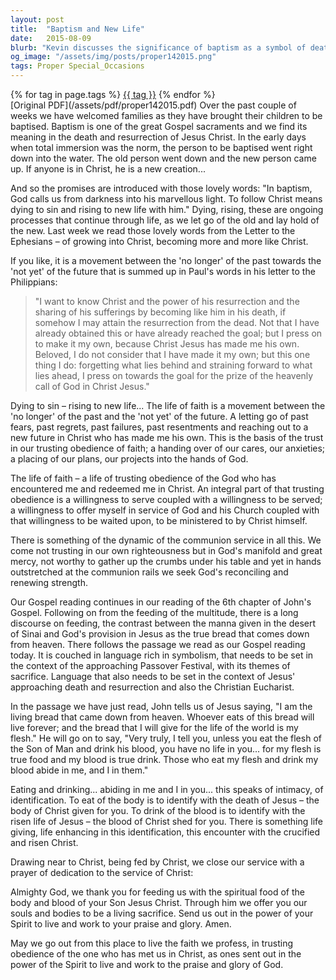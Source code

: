 ```yaml
---
layout: post
title:  "Baptism and New Life"
date:   2015-08-09
blurb: "Kevin discusses the significance of baptism as a symbol of death to sin and rising to new life in Christ. He reflects on the ongoing process of transformation, letting go of the past, and embracing the future with trust in God. The sermon also explores the themes of service, communion, and the intimate relationship with Christ through the Eucharist."
og_image: "/assets/img/posts/proper142015.png"
tags: Proper Special_Occasions
---    
```

<div class="tag-pills">
    {% for tag in page.tags %}
    <a href="{{ site.baseurl }}/tag/{{ tag | slugify }}" class="tag-pill">{{ tag }}</a>
    {% endfor %}
</div>
[Original PDF](/assets/pdf/proper142015.pdf)
Over the past couple of weeks we have welcomed families as they have brought their children to be baptised. Baptism is one of the great Gospel sacraments and we find its meaning in the death and resurrection of Jesus Christ. In the early days when total immersion was the norm, the person to be baptised went right down into the water. The old person went down and the new person came up. If anyone is in Christ, he is a new creation...

And so the promises are introduced with those lovely words: "In baptism, God calls us from darkness into his marvellous light. To follow Christ means dying to sin and rising to new life with him." Dying, rising, these are ongoing processes that continue through life, as we let go of the old and lay hold of the new. Last week we read those lovely words from the Letter to the Ephesians – of growing into Christ, becoming more and more like Christ.

If you like, it is a movement between the 'no longer' of the past towards the 'not yet' of the future that is summed up in Paul's words in his letter to the Philippians:

> "I want to know Christ and the power of his resurrection and the sharing of his sufferings by becoming like him in his death, if somehow I may attain the resurrection from the dead. Not that I have already obtained this or have already reached the goal; but I press on to make it my own, because Christ Jesus has made me his own. Beloved, I do not consider that I have made it my own; but this one thing I do: forgetting what lies behind and straining forward to what lies ahead, I press on towards the goal for the prize of the heavenly call of God in Christ Jesus."

Dying to sin – rising to new life... The life of faith is a movement between the 'no longer' of the past and the 'not yet' of the future. A letting go of past fears, past regrets, past failures, past resentments and reaching out to a new future in Christ who has made me his own. This is the basis of the trust in our trusting obedience of faith; a handing over of our cares, our anxieties; a placing of our plans, our projects into the hands of God.

The life of faith – a life of trusting obedience of the God who has encountered me and redeemed me in Christ. An integral part of that trusting obedience is a willingness to serve coupled with a willingness to be served; a willingness to offer myself in service of God and his Church coupled with that willingness to be waited upon, to be ministered to by Christ himself.

There is something of the dynamic of the communion service in all this. We come not trusting in our own righteousness but in God's manifold and great mercy, not worthy to gather up the crumbs under his table and yet in hands outstretched at the communion rails we seek God's reconciling and renewing strength.

Our Gospel reading continues in our reading of the 6th chapter of John's Gospel. Following on from the feeding of the multitude, there is a long discourse on feeding, the contrast between the manna given in the desert of Sinai and God's provision in Jesus as the true bread that comes down from heaven. There follows the passage we read as our Gospel reading today. It is couched in language rich in symbolism, that needs to be set in the context of the approaching Passover Festival, with its themes of sacrifice. Language that also needs to be set in the context of Jesus' approaching death and resurrection and also the Christian Eucharist.

In the passage we have just read, John tells us of Jesus saying, "I am the living bread that came down from heaven. Whoever eats of this bread will live forever; and the bread that I will give for the life of the world is my flesh." He will go on to say, "Very truly, I tell you, unless you eat the flesh of the Son of Man and drink his blood, you have no life in you... for my flesh is true food and my blood is true drink. Those who eat my flesh and drink my blood abide in me, and I in them."

Eating and drinking... abiding in me and I in you... this speaks of intimacy, of identification. To eat of the body is to identify with the death of Jesus – the body of Christ given for you. To drink of the blood is to identify with the risen life of Jesus – the blood of Christ shed for you. There is something life giving, life enhancing in this identification, this encounter with the crucified and risen Christ.

Drawing near to Christ, being fed by Christ, we close our service with a prayer of dedication to the service of Christ:

Almighty God, we thank you for feeding us with the spiritual food of the body and blood of your Son Jesus Christ. Through him we offer you our souls and bodies to be a living sacrifice. Send us out in the power of your Spirit to live and work to your praise and glory. Amen.

May we go out from this place to live the faith we profess, in trusting obedience of the one who has met us in Christ, as ones sent out in the power of the Spirit to live and work to the praise and glory of God.
